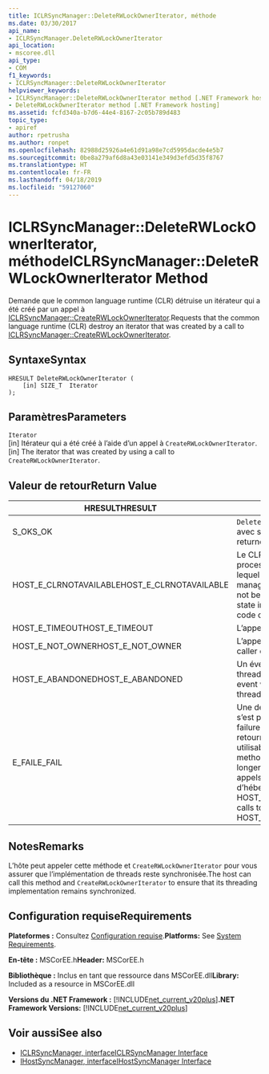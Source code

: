 ```yaml
---
title: ICLRSyncManager::DeleteRWLockOwnerIterator, méthode
ms.date: 03/30/2017
api_name:
- ICLRSyncManager.DeleteRWLockOwnerIterator
api_location:
- mscoree.dll
api_type:
- COM
f1_keywords:
- ICLRSyncManager::DeleteRWLockOwnerIterator
helpviewer_keywords:
- ICLRSyncManager::DeleteRWLockOwnerIterator method [.NET Framework hosting]
- DeleteRWLockOwnerIterator method [.NET Framework hosting]
ms.assetid: fcfd340a-b7d6-44e4-8167-2c05b789d483
topic_type:
- apiref
author: rpetrusha
ms.author: ronpet
ms.openlocfilehash: 82988d25926a4e61d91a98e7cd5995dacde4e5b7
ms.sourcegitcommit: 0be8a279af6d8a43e03141e349d3efd5d35f8767
ms.translationtype: HT
ms.contentlocale: fr-FR
ms.lasthandoff: 04/18/2019
ms.locfileid: "59127060"
---
```

# <a name="iclrsyncmanagerdeleterwlockowneriterator-method"></a><span data-ttu-id="9659d-102">ICLRSyncManager::DeleteRWLockOwnerIterator, méthode</span><span class="sxs-lookup"><span data-stu-id="9659d-102">ICLRSyncManager::DeleteRWLockOwnerIterator Method</span></span>
<span data-ttu-id="9659d-103">Demande que le common language runtime (CLR) détruise un itérateur qui a été créé par un appel à [ICLRSyncManager::CreateRWLockOwnerIterator](../../../../docs/framework/unmanaged-api/hosting/iclrsyncmanager-createrwlockowneriterator-method.md).</span><span class="sxs-lookup"><span data-stu-id="9659d-103">Requests that the common language runtime (CLR) destroy an iterator that was created by a call to [ICLRSyncManager::CreateRWLockOwnerIterator](../../../../docs/framework/unmanaged-api/hosting/iclrsyncmanager-createrwlockowneriterator-method.md).</span></span>  
  
## <a name="syntax"></a><span data-ttu-id="9659d-104">Syntaxe</span><span class="sxs-lookup"><span data-stu-id="9659d-104">Syntax</span></span>  
  
```  
HRESULT DeleteRWLockOwnerIterator (  
    [in] SIZE_T  Iterator  
);  
```  
  
## <a name="parameters"></a><span data-ttu-id="9659d-105">Paramètres</span><span class="sxs-lookup"><span data-stu-id="9659d-105">Parameters</span></span>  
 `Iterator`  
 <span data-ttu-id="9659d-106">[in] Itérateur qui a été créé à l’aide d’un appel à `CreateRWLockOwnerIterator`.</span><span class="sxs-lookup"><span data-stu-id="9659d-106">[in] The iterator that was created by using a call to `CreateRWLockOwnerIterator`.</span></span>  
  
## <a name="return-value"></a><span data-ttu-id="9659d-107">Valeur de retour</span><span class="sxs-lookup"><span data-stu-id="9659d-107">Return Value</span></span>  
  
|<span data-ttu-id="9659d-108">HRESULT</span><span class="sxs-lookup"><span data-stu-id="9659d-108">HRESULT</span></span>|<span data-ttu-id="9659d-109">Description</span><span class="sxs-lookup"><span data-stu-id="9659d-109">Description</span></span>|  
|-------------|-----------------|  
|<span data-ttu-id="9659d-110">S_OK</span><span class="sxs-lookup"><span data-stu-id="9659d-110">S_OK</span></span>|<span data-ttu-id="9659d-111">`DeleteRWLockOwnerIterator` retourné avec succès.</span><span class="sxs-lookup"><span data-stu-id="9659d-111">`DeleteRWLockOwnerIterator` returned successfully.</span></span>|  
|<span data-ttu-id="9659d-112">HOST_E_CLRNOTAVAILABLE</span><span class="sxs-lookup"><span data-stu-id="9659d-112">HOST_E_CLRNOTAVAILABLE</span></span>|<span data-ttu-id="9659d-113">Le CLR n’a pas été chargé dans un processus, ou est dans un état dans lequel il ne peut pas exécuter du code managé ou traiter l’appel.</span><span class="sxs-lookup"><span data-stu-id="9659d-113">The CLR has not been loaded into a process, or is in a state in which it cannot run managed code or successfully process the call.</span></span>|  
|<span data-ttu-id="9659d-114">HOST_E_TIMEOUT</span><span class="sxs-lookup"><span data-stu-id="9659d-114">HOST_E_TIMEOUT</span></span>|<span data-ttu-id="9659d-115">L’appel a expiré.</span><span class="sxs-lookup"><span data-stu-id="9659d-115">The call timed out.</span></span>|  
|<span data-ttu-id="9659d-116">HOST_E_NOT_OWNER</span><span class="sxs-lookup"><span data-stu-id="9659d-116">HOST_E_NOT_OWNER</span></span>|<span data-ttu-id="9659d-117">L’appelant ne possède pas le verrou.</span><span class="sxs-lookup"><span data-stu-id="9659d-117">The caller does not own the lock.</span></span>|  
|<span data-ttu-id="9659d-118">HOST_E_ABANDONED</span><span class="sxs-lookup"><span data-stu-id="9659d-118">HOST_E_ABANDONED</span></span>|<span data-ttu-id="9659d-119">Un événement a été annulé alors qu’un thread bloqué ou Fibre l’attendait.</span><span class="sxs-lookup"><span data-stu-id="9659d-119">An event was canceled while a blocked thread or fiber was waiting on it.</span></span>|  
|<span data-ttu-id="9659d-120">E_FAIL</span><span class="sxs-lookup"><span data-stu-id="9659d-120">E_FAIL</span></span>|<span data-ttu-id="9659d-121">Une défaillance catastrophique inconnue s’est produite.</span><span class="sxs-lookup"><span data-stu-id="9659d-121">An unknown catastrophic failure occurred.</span></span> <span data-ttu-id="9659d-122">Lorsqu’une méthode retourne E_FAIL, le CLR n’est plus utilisable au sein du processus.</span><span class="sxs-lookup"><span data-stu-id="9659d-122">When a method returns E_FAIL, the CLR is no longer usable within the process.</span></span> <span data-ttu-id="9659d-123">Les appels suivants aux méthodes d’hébergement retournent HOST_E_CLRNOTAVAILABLE.</span><span class="sxs-lookup"><span data-stu-id="9659d-123">Subsequent calls to hosting methods return HOST_E_CLRNOTAVAILABLE.</span></span>|  
  
## <a name="remarks"></a><span data-ttu-id="9659d-124">Notes</span><span class="sxs-lookup"><span data-stu-id="9659d-124">Remarks</span></span>  
 <span data-ttu-id="9659d-125">L’hôte peut appeler cette méthode et `CreateRWLockOwnerIterator` pour vous assurer que l’implémentation de threads reste synchronisée.</span><span class="sxs-lookup"><span data-stu-id="9659d-125">The host can call this method and `CreateRWLockOwnerIterator` to ensure that its threading implementation remains synchronized.</span></span>  
  
## <a name="requirements"></a><span data-ttu-id="9659d-126">Configuration requise</span><span class="sxs-lookup"><span data-stu-id="9659d-126">Requirements</span></span>  
 <span data-ttu-id="9659d-127">**Plateformes :** Consultez [Configuration requise](../../../../docs/framework/get-started/system-requirements.md).</span><span class="sxs-lookup"><span data-stu-id="9659d-127">**Platforms:** See [System Requirements](../../../../docs/framework/get-started/system-requirements.md).</span></span>  
  
 <span data-ttu-id="9659d-128">**En-tête :** MSCorEE.h</span><span class="sxs-lookup"><span data-stu-id="9659d-128">**Header:** MSCorEE.h</span></span>  
  
 <span data-ttu-id="9659d-129">**Bibliothèque :** Inclus en tant que ressource dans MSCorEE.dll</span><span class="sxs-lookup"><span data-stu-id="9659d-129">**Library:** Included as a resource in MSCorEE.dll</span></span>  
  
 <span data-ttu-id="9659d-130">**Versions du .NET Framework :** [!INCLUDE[net_current_v20plus](../../../../includes/net-current-v20plus-md.md)]</span><span class="sxs-lookup"><span data-stu-id="9659d-130">**.NET Framework Versions:** [!INCLUDE[net_current_v20plus](../../../../includes/net-current-v20plus-md.md)]</span></span>  
  
## <a name="see-also"></a><span data-ttu-id="9659d-131">Voir aussi</span><span class="sxs-lookup"><span data-stu-id="9659d-131">See also</span></span>

- [<span data-ttu-id="9659d-132">ICLRSyncManager, interface</span><span class="sxs-lookup"><span data-stu-id="9659d-132">ICLRSyncManager Interface</span></span>](../../../../docs/framework/unmanaged-api/hosting/iclrsyncmanager-interface.md)
- [<span data-ttu-id="9659d-133">IHostSyncManager, interface</span><span class="sxs-lookup"><span data-stu-id="9659d-133">IHostSyncManager Interface</span></span>](../../../../docs/framework/unmanaged-api/hosting/ihostsyncmanager-interface.md)

